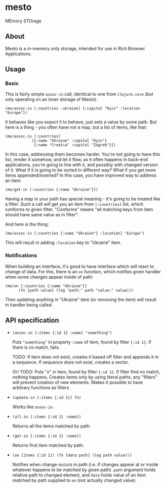 # mesto

MEmory STOrage

## About

Mesto is a in-memory only storage, intended for use in Rich Browser
Applications.


## Usage

### Basic

This is fairly simple `assoc-in` call, identical to one from `clojure.core` (but
only operating on an inner storage of Mesto).

    (me/assoc-in [:countries :ukraine] {:capital "Kyiv" :location "Europe"})

It behaves like you expect it to behave, just sets a value by some path. But
here is a thing - you often have not a map, but a list of items, like that:

    (me/assoc-in [:countries]
                [{:name "Ukraine" :capital "Kyiv"}
                 {:name "Croatia" :capital "Zagreb"}])

In this case, addressing them becomes harder. You're not going to have this
list, render it somehow, and let it flow, as it often happens in back-end
applications, you're going to live with it, and possibly with changed version of
it. What if it is going to be sorted in different way? What if you get more
items appended/inserted? In this case, you have improved way to address an item:

    (me/get-in [:countries {:name "Ukraine"}])

Having a map in your path has special meaning - it's going to be treated like a
filter. Such a call will get you an item from `[:countries]` list, which
conforms to given filter. "Conforms" means "all matching keys from item should
have same value as in filter".

And here is the thing:

    (me/assoc-in [:countries {:name "Ukraine"} :location] "Europe")

This will result in adding `:location` key to "Ukraine" item.

### Notifications

When building an interface, it's good to have interface which will react to
change of data. For this, there is an `on` function, which notifies given
handler when some changes appear inside of path:

    (me/on [:countries {:name "Ukraine"}]
          (fn [path value] (log "path:" path "value:" value)))

Then updating anything in "Ukraine" item (or removing the item) will result in
handler being called.


## API specification

- `(assoc-in [:items {:id 1} :name] "something")`

  Puts `"something"` in property `:name` of item, found by filter `{:id 1}`. If
  there is no match, fails.

  TODO: If item does not exist, creates it based off filter and appends it in a
  sequence. If sequence does not exist, creates a vector.

  Or! TODO: Puts "x" in item, found by filter `{:id 1}`. If filter find no
  match, nothing happens. Creates items only by using literal paths, any
  "filters" will prevent creation of new elements. Makes it possible to have
  arbitrary functions as filters

- `(update-in [:items {:id 1}] fn)`

  Works like `assoc-in`.

- `(all-in [:items {:id 1} :name])`

  Returns all the items matched by path.

- `(get-in [:items {:id 1} :name])`

  Returns first item matched by path.

- `(on [items {:id 1}] (fn [data path] (log path value)))`

  Notifies when change occurs in path (i.e. if changes appear at or inside
  whatever happens to be matched by given path). `path` argument holds relative
  path to changed element, and `data` holds value of an item matched by path
  supplied to `on` (not actually changed value).
